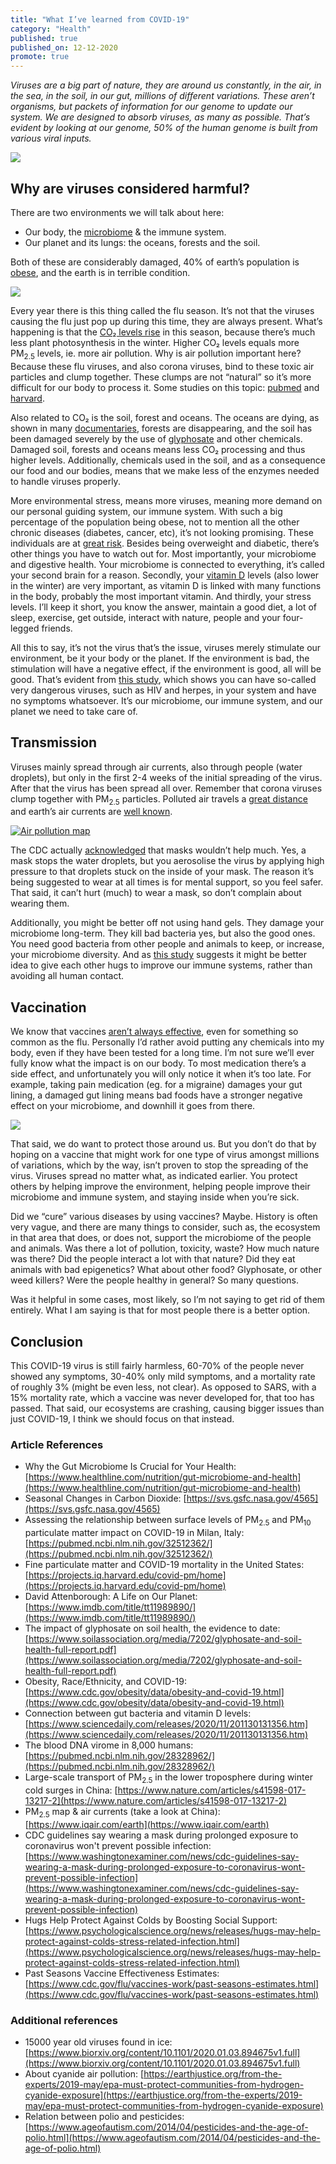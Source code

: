 ```yaml
---
title: "What I’ve learned from COVID-19"
category: "Health"
published: true
published_on: 12-12-2020
promote: true
---
```


_Viruses are a big part of nature, they are around us constantly, in the air, in the sea, in the soil, in our gut, millions of different variations. These aren’t organisms, but packets of information for our genome to update our system. We are designed to absorb viruses, as many as possible. That’s evident by looking at our genome, 50% of the human genome is built from various viral inputs._

![](../../images/writings/chuttersnap-9G1kXjqOq4U-unsplash.jpg)


## Why are viruses considered harmful?

There are two environments we will talk about here:
- Our body, the [microbiome](https://www.healthline.com/nutrition/gut-microbiome-and-health) & the immune system.
- Our planet and its lungs: the oceans, forests and the soil.

Both of these are considerably damaged, 40% of earth’s population is [obese](https://www.who.int/news-room/fact-sheets/detail/obesity-and-overweight#PageContent_T0643CD2A004_Col00), and the earth is in terrible condition.

![](../../images/writings/matt-howard-eAKDzK4lo4o-unsplash.jpg)

Every year there is this thing called the flu season. It’s not that the viruses causing the flu just pop up during this time, they are always present. What’s happening is that the [CO₂ levels rise](https://svs.gsfc.nasa.gov/4565) in this season, because there’s much less plant photosynthesis in the winter. Higher CO₂ levels equals more PM<sub>2.5</sub> levels, ie. more air pollution. Why is air pollution important here? Because these flu viruses, and also corona viruses, bind to these toxic air particles and clump together. These clumps are not “natural” so it’s more difficult for our body to process it. Some studies on this topic: [pubmed](https://pubmed.ncbi.nlm.nih.gov/32512362/) and [harvard](https://projects.iq.harvard.edu/covid-pm/home).

Also related to CO₂ is the soil, forest and oceans. The oceans are dying, as shown in many [documentaries](https://www.imdb.com/title/tt11989890/), forests are disappearing, and the soil has been damaged severely by the use of [glyphosate](https://www.soilassociation.org/media/7202/glyphosate-and-soil-health-full-report.pdf) and other chemicals. Damaged soil, forests and oceans means less CO₂ processing and thus higher levels. Additionally, chemicals used in the soil, and as a consequence our food and our bodies, means that we make less of the enzymes needed to handle viruses properly.

More environmental stress, means more viruses, meaning more demand on our personal guiding system, our immune system. With such a big percentage of the population being obese, not to mention all the other chronic diseases (diabetes, cancer, etc), it’s not looking promising. These individuals are at [great risk](https://www.cdc.gov/obesity/data/obesity-and-covid-19.html). Besides being overweight and diabetic, there’s other things you have to watch out for. Most importantly, your microbiome and digestive health. Your microbiome is connected to everything, it’s called your second brain for a reason. Secondly, your [vitamin D](https://www.sciencedaily.com/releases/2020/11/201130131356.htm) levels (also lower in the winter) are very important, as vitamin D is linked with many functions in the body, probably the most important vitamin. And thirdly, your stress levels. I’ll keep it short, you know the answer, maintain a good diet, a lot of sleep, exercise, get outside, interact with nature, people and your four-legged friends.

All this to say, it’s not the virus that’s the issue, viruses merely stimulate our environment, be it your body or the planet. If the environment is bad, the stimulation will have a negative effect, if the environment is good, all will be good. That’s evident from [this study](https://pubmed.ncbi.nlm.nih.gov/28328962/), which shows you can have so-called very dangerous viruses, such as HIV and herpes, in your system and have no symptoms whatsoever. It’s our microbiome, our immune system, and our planet we need to take care of.


## Transmission

Viruses mainly spread through air currents, also through people (water droplets), but only in the first 2-4 weeks of the initial spreading of the virus. After that the virus has been spread all over. Remember that corona viruses clump together with PM<sub>2.5</sub> particles. Polluted air travels a [great distance](https://www.nature.com/articles/s41598-017-13217-2) and earth’s air currents are [well known](https://www.iqair.com/earth).

<a href="https://www.iqair.com/earth">
  <img src="../../images/writings/air-pollution-map.jpg" alt="Air pollution map" />
</a>

The CDC actually [acknowledged](https://www.washingtonexaminer.com/news/cdc-guidelines-say-wearing-a-mask-during-prolonged-exposure-to-coronavirus-wont-prevent-possible-infection) that masks wouldn’t help much. Yes, a mask stops the water droplets, but you aerosolise the virus by applying high pressure to that droplets stuck on the inside of your mask. The reason it’s being suggested to wear at all times is for mental support, so you feel safer. That said, it can’t hurt (much) to wear a mask, so don’t complain about wearing them.

Additionally, you might be better off not using hand gels. They damage your microbiome long-term. They kill bad bacteria yes, but also the good ones. You need good bacteria from other people and animals to keep, or increase, your microbiome diversity. And as [this study](https://www.psychologicalscience.org/news/releases/hugs-may-help-protect-against-colds-stress-related-infection.html) suggests it might be better idea to give each other hugs to improve our immune systems, rather than avoiding all human contact.


## Vaccination

We know that vaccines [aren’t always effective](https://www.cdc.gov/flu/vaccines-work/past-seasons-estimates.html), even for something so common as the flu. Personally I’d rather avoid putting any chemicals into my body, even if they have been tested for a long time. I’m not sure we’ll ever fully know what the impact is on our body. To most medication there’s a side effect, and unfortunately you will only notice it when it’s too late. For example, taking pain medication (eg. for a migraine) damages your gut lining, a damaged gut lining means bad foods have a stronger negative effect on your microbiome, and downhill it goes from there.

![](../../images/writings/brooke-lark-jUPOXXRNdcA-unsplash.jpg)

That said, we do want to protect those around us. But you don’t do that by hoping on a vaccine that might work for one type of virus amongst millions of variations, which by the way, isn’t proven to stop the spreading of the virus. Viruses spread no matter what, as indicated earlier. You protect others by helping improve the environment, helping people improve their microbiome and immune system, and staying inside when you’re sick.

Did we “cure” various diseases by using vaccines? Maybe. History is often very vague, and there are many things to consider, such as, the ecosystem in that area that does, or does not, support the microbiome of the people and animals. Was there a lot of pollution, toxicity, waste? How much nature was there? Did the people interact a lot with that nature? Did they eat animals with bad epigenetics? What about other food? Glyphosate, or other weed killers? Were the people healthy in general? So many questions.

Was it helpful in some cases, most likely, so I’m not saying to get rid of them entirely. What I am saying is that for most people there is a better option.


## Conclusion

This COVID-19 virus is still fairly harmless, 60-70% of the people never showed any symptoms, 30-40% only mild symptoms, and a mortality rate of roughly 3% (might be even less, not clear). As opposed to SARS, with a 15% mortality rate, which a vaccine was never developed for, that too has passed. That said, our ecosystems are crashing, causing bigger issues than just COVID-19, I think we should focus on that instead.



### Article References

- Why the Gut Microbiome Is Crucial for Your Health: [https://www.healthline.com/nutrition/gut-microbiome-and-health](https://www.healthline.com/nutrition/gut-microbiome-and-health)
- Seasonal Changes in Carbon Dioxide: [https://svs.gsfc.nasa.gov/4565](https://svs.gsfc.nasa.gov/4565)
- Assessing the relationship between surface levels of PM<sub>2.5</sub> and PM<sub>10</sub> particulate matter impact on COVID-19 in Milan, Italy: [https://pubmed.ncbi.nlm.nih.gov/32512362/](https://pubmed.ncbi.nlm.nih.gov/32512362/)
- Fine particulate matter and COVID-19 mortality in the United States: [https://projects.iq.harvard.edu/covid-pm/home](https://projects.iq.harvard.edu/covid-pm/home)
- David Attenborough: A Life on Our Planet: [https://www.imdb.com/title/tt11989890/](https://www.imdb.com/title/tt11989890/)
- The impact of glyphosate on soil health, the evidence to date: [https://www.soilassociation.org/media/7202/glyphosate-and-soil-health-full-report.pdf](https://www.soilassociation.org/media/7202/glyphosate-and-soil-health-full-report.pdf)
- Obesity, Race/Ethnicity, and COVID-19: [https://www.cdc.gov/obesity/data/obesity-and-covid-19.html](https://www.cdc.gov/obesity/data/obesity-and-covid-19.html)
- Connection between gut bacteria and vitamin D levels: [https://www.sciencedaily.com/releases/2020/11/201130131356.htm](https://www.sciencedaily.com/releases/2020/11/201130131356.htm)
- The blood DNA virome in 8,000 humans: [https://pubmed.ncbi.nlm.nih.gov/28328962/](https://pubmed.ncbi.nlm.nih.gov/28328962/)
- Large-scale transport of PM<sub>2.5</sub> in the lower troposphere during winter cold surges in China: [https://www.nature.com/articles/s41598-017-13217-2](https://www.nature.com/articles/s41598-017-13217-2)
- PM<sub>2.5</sub> map & air currents (take a look at China): [https://www.iqair.com/earth](https://www.iqair.com/earth)
- CDC guidelines say wearing a mask during prolonged exposure to coronavirus won't prevent possible infection: [https://www.washingtonexaminer.com/news/cdc-guidelines-say-wearing-a-mask-during-prolonged-exposure-to-coronavirus-wont-prevent-possible-infection](https://www.washingtonexaminer.com/news/cdc-guidelines-say-wearing-a-mask-during-prolonged-exposure-to-coronavirus-wont-prevent-possible-infection)
- Hugs Help Protect Against Colds by Boosting Social Support: [https://www.psychologicalscience.org/news/releases/hugs-may-help-protect-against-colds-stress-related-infection.html](https://www.psychologicalscience.org/news/releases/hugs-may-help-protect-against-colds-stress-related-infection.html)
- Past Seasons Vaccine Effectiveness Estimates: [https://www.cdc.gov/flu/vaccines-work/past-seasons-estimates.html](https://www.cdc.gov/flu/vaccines-work/past-seasons-estimates.html)



### Additional references

- 15000 year old viruses found in ice: [https://www.biorxiv.org/content/10.1101/2020.01.03.894675v1.full](https://www.biorxiv.org/content/10.1101/2020.01.03.894675v1.full)
- About cyanide air pollution: [https://earthjustice.org/from-the-experts/2019-may/epa-must-protect-communities-from-hydrogen-cyanide-exposure](https://earthjustice.org/from-the-experts/2019-may/epa-must-protect-communities-from-hydrogen-cyanide-exposure)
- Relation between polio and pesticides: [https://www.ageofautism.com/2014/04/pesticides-and-the-age-of-polio.html](https://www.ageofautism.com/2014/04/pesticides-and-the-age-of-polio.html)
